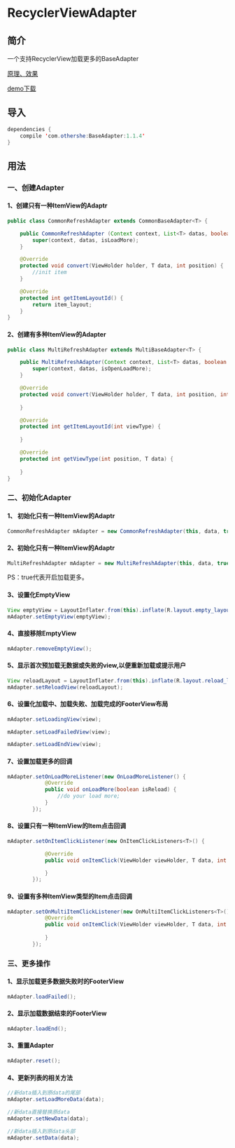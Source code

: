# RecyclerViewAdapter

## 简介
一个支持RecyclerView加载更多的BaseAdapter

[原理、效果](http://www.jianshu.com/p/66c065874848)

[demo下载](http://fir.im/k7dl)

## 导入
```java
dependencies {
    compile 'com.othershe:BaseAdapter:1.1.4'
}
```

## 用法

### 一、创建Adapter
#### 1、创建只有一种ItemView的Adaptr
```java
public class CommonRefreshAdapter extends CommonBaseAdapter<T> {

    public CommonRefreshAdapter (Context context, List<T> datas, boolean isLoadMore) {
        super(context, datas, isLoadMore);
    }

    @Override
    protected void convert(ViewHolder holder, T data, int position) {
        //init item
    }

    @Override
    protected int getItemLayoutId() {
        return item_layout;
    }
}
```
#### 2、创建有多种ItemView的Adapter
```java
public class MultiRefreshAdapter extends MultiBaseAdapter<T> {

    public MultiRefreshAdapter(Context context, List<T> datas, boolean isOpenLoadMore) {
        super(context, datas, isOpenLoadMore);
    }

    @Override
    protected void convert(ViewHolder holder, T data, int position, int viewType) {
        
    }

    @Override
    protected int getItemLayoutId(int viewType) {
        
    }

    @Override
    protected int getViewType(int position, T data) {
       
    }
}
```

### 二、初始化Adapter
#### 1、 初始化只有一种ItemView的Adaptr
```java
CommonRefreshAdapter mAdapter = new CommonRefreshAdapter(this, data, true);
```
#### 2、初始化只有一种ItemView的Adaptr
```java
MultiRefreshAdapter mAdapter = new MultiRefreshAdapter(this, data, true);
```
PS：true代表开启加载更多。

#### 3、设置化EmptyView
```java
View emptyView = LayoutInflater.from(this).inflate(R.layout.empty_layout, (ViewGroup) mRecyclerView.getParent(), false);
mAdapter.setEmptyView(emptyView);
```
#### 4、直接移除EmptyView
```java
mAdapter.removeEmptyView();
```
#### 5、显示首次预加载无数据或失败的view,以便重新加载或提示用户
```java
View reloadLayout = LayoutInflater.from(this).inflate(R.layout.reload_layout, (ViewGroup) mRecyclerView.getParent(), false);
mAdapter.setReloadView(reloadLayout);
```

#### 6、设置化加载中、加载失败、加载完成的FooterView布局
```java
mAdapter.setLoadingView(view);

mAdapter.setLoadFailedView(view);

mAdapter.setLoadEndView(view);
```

#### 7、设置加载更多的回调
```java
mAdapter.setOnLoadMoreListener(new OnLoadMoreListener() {
            @Override
            public void onLoadMore(boolean isReload) {
                //do your load more;
            }
        });
```

#### 8、设置只有一种ItemView的Item点击回调
```java
mAdapter.setOnItemClickListener(new OnItemClickListeners<T>() {

            @Override
            public void onItemClick(ViewHolder viewHolder, T data, int position) {

            }
        });
```

#### 9、设置有多种ItemView类型的Item点击回调
```java
mAdapter.setOnMultiItemClickListener(new OnMultiItemClickListeners<T>() {
            @Override
            public void onItemClick(ViewHolder viewHolder, T data, int position, int viewType) {
                
            }
        });
```
### 三、更多操作

#### 1、显示加载更多数据失败时的FooterView
```java
mAdapter.loadFailed();
```
#### 2、显示加载数据结束的FooterView
```java
mAdapter.loadEnd();
```
#### 3、重置Adapter
```java
mAdapter.reset();
```
#### 4、更新列表的相关方法
```java
//新data插入到原data的尾部
mAdapter.setLoadMoreData(data);

//新data直接替换原data
mAdapter.setNewData(data);

//新data插入到原data头部
mAdapter.setData(data);
```
